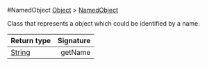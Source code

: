 #NamedObject
[Object]() > [NamedObject]()

<p>Class that represents a object which
 could be identified by a name.</p>

Return type | Signature
--- | ---:
[String]() | getName
